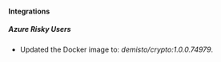 #### Integrations
##### Azure Risky Users
- Updated the Docker image to: *demisto/crypto:1.0.0.74979*.
